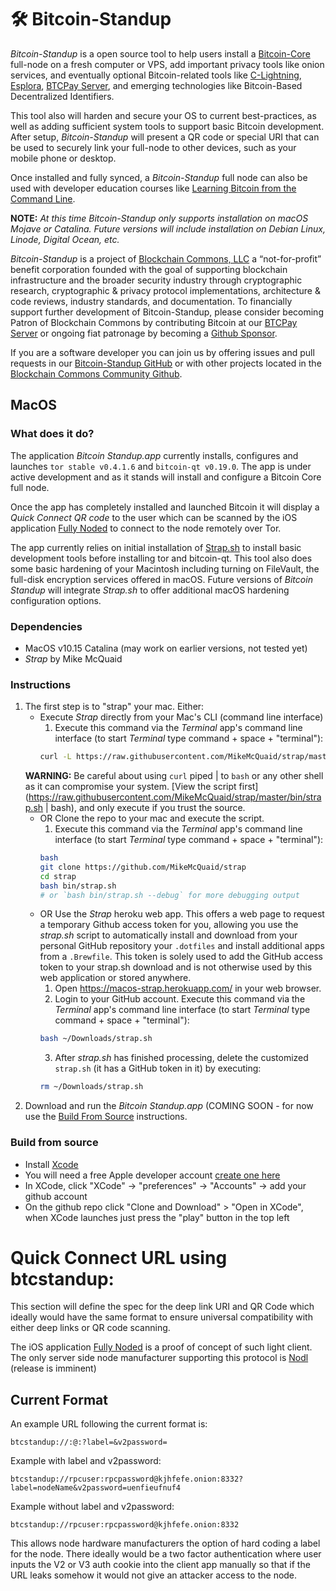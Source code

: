 # 🛠 Bitcoin-Standup

*Bitcoin-Standup* is a open source tool to help users install a [Bitcoin-Core](https://bitcoin.org/) full-node on a fresh computer or VPS, add important privacy tools like onion services, and eventually optional Bitcoin-related tools like [C-Lightning](https://github.com/ElementsProject/lightning), [Esplora](https://github.com/Blockstream/esplora), [BTCPay Server](https://github.com/btcpayserver/btcpayserver), and emerging technologies like Bitcoin-Based Decentralized Identifiers.

This tool also will harden and secure your OS to current best-practices, as well as adding sufficient system tools to support basic Bitcoin development. After setup, *Bitcoin-Standup* will present a QR code or special URI that can be used to securely link your full-node to other devices, such as your mobile phone or desktop.

Once installed and fully synced, a *Bitcoin-Standup* full node can also be used with developer education courses like [Learning Bitcoin from the Command Line](https://github.com/ChristopherA/Learning-Bitcoin-from-the-Command-Line).

**NOTE:** *At this time Bitcoin-Standup only supports installation on macOS Mojave or Catalina. Future versions will include installation on Debian Linux, Linode, Digital Ocean, etc.*

*Bitcoin-Standup* is a project of [Blockchain Commons, LLC](https://www.blockchaincommons.com/) a “not-for-profit” benefit corporation founded with the goal of supporting blockchain infrastructure and the broader security industry through cryptographic research, cryptographic & privacy protocol implementations, architecture & code reviews, industry standards, and documentation. To financially support further development of Bitcoin-Standup, please consider becoming Patron of Blockchain Commons by contributing Bitcoin at our [BTCPay Server](https://btcpay.blockchaincommons.com/) or ongoing fiat patronage by becoming a [Github Sponsor](https://github.com/sponsors/ChristopherA/).

If you are a software developer you can join us by offering issues and pull requests in our [Bitcoin-Standup GitHub](https://github.com/BlockchainCommons/Bitcoin-Standup) or with other projects located in the [Blockchain Commons Community Github](https://github.com/BlockchainCommons/).

## MacOS

### What does it do?

The application *Bitcoin Standup.app* currently installs, configures and launches `tor stable v0.4.1.6` and `bitcoin-qt v0.19.0`. The app is under active development and as it stands will install and configure a Bitcoin Core full node.

Once the app has completely installed and launched Bitcoin it will display a *Quick Connect QR code* to the user which can be scanned by the iOS application [Fully Noded](https://github.com/FontaineDenton/FullyNoded) to connect to the node remotely over Tor.

The app currently relies on initial installation of [Strap.sh](https://github.com/MikeMcQuaid/strap/) to install basic development tools before installing tor and bitcoin-qt. This tool also does some basic hardening of your Macintosh including turning on FileVault, the full-disk encryption services offered in macOS. Future versions of *Bitcoin Standup* will integrate *Strap.sh* to offer additional macOS hardening configuration options.

### Dependencies

- MacOS v10.15 Catalina (may work on earlier versions, not tested yet)
- *Strap* by Mike McQuaid

### Instructions

1. The first step is to "strap" your mac. Either:
   - Execute *Strap* directly from your Mac's CLI (command line interface)
     1. Execute this command via the *Terminal* app's command line interface (to start *Terminal* type command + space + "terminal"):
     ```bash
     curl -L https://raw.githubusercontent.com/MikeMcQuaid/strap/master/bin/strap.sh | bash
     ```
    **WARNING:** Be careful about using `curl` piped | to `bash` or any other shell as it can compromise your system. [View the script first](https://raw.githubusercontent.com/MikeMcQuaid/strap/master/bin/strap.sh | bash), and only execute if you trust the source.
   - OR Clone the repo to your mac and execute the script.
     1. Execute this command via the *Terminal* app's command line interface (to start *Terminal* type command + space + "terminal"):
     ```bash
     bash
     git clone https://github.com/MikeMcQuaid/strap
     cd strap
     bash bin/strap.sh
     # or `bash bin/strap.sh --debug` for more debugging output
     ```
   - OR Use the *Strap* heroku web app. This offers a web page to request a temporary Github access token for you, allowing you use the *strap.sh* script to automatically install and download from your personal GitHub repository your `.dotfiles` and install additional apps from a `.Brewfile`. This token is solely used to add the GitHub access token to your strap.sh download and is not otherwise used by this web application or stored anywhere.
     1. Open https://macos-strap.herokuapp.com/ in your web browser.
     2. Login to your GitHub account.
     Execute this command via the *Terminal* app's command line interface (to start *Terminal* type command + space + "terminal"):
     ```bash
     bash ~/Downloads/strap.sh
     ```
     3. After *strap.sh* has finished processing, delete the customized `strap.sh` (it has a GitHub token in it) by executing:
     ```bash
     rm ~/Downloads/strap.sh
     ```
2. Download and run the *Bitcoin Standup.app* (COMING SOON - for now use the [Build From Source](#build-from-source) instructions.

### Build from source

- Install [Xcode](https://itunes.apple.com/id/app/xcode/id497799835?mt=12)
- You will need a free Apple developer account [create one here](https://developer.apple.com/programs/enroll/)
- In XCode, click "XCode" -> "preferences" -> "Accounts" -> add your github account
- On the github repo click "Clone and Download" > "Open in XCode", when XCode launches just press the "play" button in the top left

# Quick Connect URL using btcstandup:

This section will define the spec for the deep link URI and QR Code which ideally would have the same format to ensure universal compatibility with either deep links or QR code scanning.

The iOS application [Fully Noded](https://github.com/FontaineDenton/FullyNoded) is a proof of concept of such light client. The only server side node manufacturer supporting this protocol is [Nodl](https://www.nodl.it/) (release is imminent)

## Current Format

An example URL following the current format is:

```
btcstandup://:@:?label=&v2password=
```

Example with label and v2password:

```
btcstandup://rpcuser:rpcpassword@kjhfefe.onion:8332?label=nodeName&v2password=uenfieufnuf4
```

Example without label and v2password:

```
btcstandup://rpcuser:rpcpassword@kjhfefe.onion:8332
```

This allows node hardware manufacturers the option of hard coding a label for the node. There ideally would be a two factor authentication where user inputs the V2 or V3 auth cookie into the client app manually so that if the URL leaks somehow it would not give an attacker access to the node.
